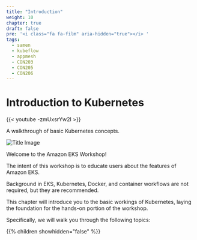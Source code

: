 ```yaml
---
title: "Introduction"
weight: 10
chapter: true
draft: false
pre: '<i class="fa fa-film" aria-hidden="true"></i> '
tags:
  - samen
  - kubeflow
  - appmesh
  - CON203
  - CON205
  - CON206
---
```


# Introduction to Kubernetes

{{< youtube -zmUxsrYw2I >}}

A walkthrough of basic Kubernetes concepts.

![Title Image](/images/introduction/eks-product-page.png)

Welcome to the Amazon EKS Workshop!

The intent of this workshop is to educate users about the features of Amazon EKS.

Background in EKS, Kubernetes, Docker, and container workflows are not required, but they are recommended.

This chapter will introduce you to the basic workings of Kubernetes, laying the foundation for the hands-on portion of the workshop.

Specifically, we will walk you through the following topics:

{{% children showhidden="false" %}}
